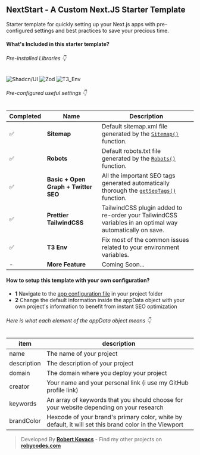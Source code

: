 ## NextStart - A Custom Next.JS Starter Template

Starter template for quickly setting up your Next.js apps with pre-configured settings and best practices to save your precious time.

#### What's Included in this starter template?

###### Pre-installed Libraries 👇

![Shadcn/UI](https://img.shields.io/badge/Shadcn/UI-000000?logo=shadcnui)
![Zod](https://img.shields.io/badge/Zod-000000?logo=zod)
![T3_Env](https://img.shields.io/badge/T3_Env-000000?logo=dotenv)

###### Pre-configured useful settings 👇

| Completed | Name                                 | Description                                                                                                 |
| --------- | ------------------------------------ | ----------------------------------------------------------------------------------------------------------- |
| ✅        | **Sitemap**                          | Default sitemap.xml file generated by the [`Sitemap()`](/src/app/sitemap.ts) function.                      |
| ✅        | **Robots**                           | Default robots.txt file generated by the [`Robots()`](/src/app/robots.ts) function.                         |
| ✅        | **Basic + Open Graph + Twitter SEO** | All the important SEO tags generated automatically thorough the [`getSeoTags()`](/src/lib/seo.ts) function. |
| ✅        | **Prettier TailwindCSS**             | TailwindCSS plugin added to re-order your TailwindCSS variables in an optimal way automatically on save.    |
| ✅        | **T3 Env**                           | Fix most of the common issues related to your environment variables.                                        |
| -         | **More Feature**                     | Coming Soon...                                                                                              |

#### How to setup this template with your own configuration?

- **1** Navigate to the [app configuration file](/src/config/app.config.ts) in your project folder
- **2** Change the default information inside the appData object with your own project's information to benefit from instant SEO optimization

###### Here is what each element of the appData object means 👇

| item        | description                                                                                           |
| ----------- | ----------------------------------------------------------------------------------------------------- |
| name        | The name of your project                                                                              |
| description | The description of your project                                                                       |
| domain      | The domain where you deploy your project                                                              |
| creator     | Your name and your personal link (i use my GitHub profile link)                                       |
| keywords    | An array of keywords that you should choose for your website depending on your research               |
| brandColor  | Hexcode of your brand's primary color, white by default, it will set this brand color in the Viewport |

> Developed By **[Robert Kovacs](https://instagram.com/aka_ale_xander)** - Find my other projects on **[robycodes.com](https://robycodes.com)**
